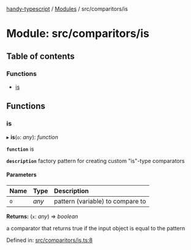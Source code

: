 [handy-typescript](../README.md) / [Modules](../modules.md) / src/comparitors/is

# Module: src/comparitors/is

## Table of contents

### Functions

- [is](src_comparitors_is.md#is)

## Functions

### is

▸ **is**(`o`: *any*): *function*

**`function`** is

**`description`** factory pattern for creating custom "is"-type comparators

#### Parameters

| Name | Type | Description |
| :------ | :------ | :------ |
| `o` | *any* | pattern (variable) to compare to |

**Returns:** (`x`: *any*) => *boolean*

a comparator that returns true if the input object is equal to the pattern

Defined in: [src/comparitors/is.ts:8](https://github.com/robbiemu/handy-typescript/blob/064cc3a/src/comparitors/is.ts#L8)
